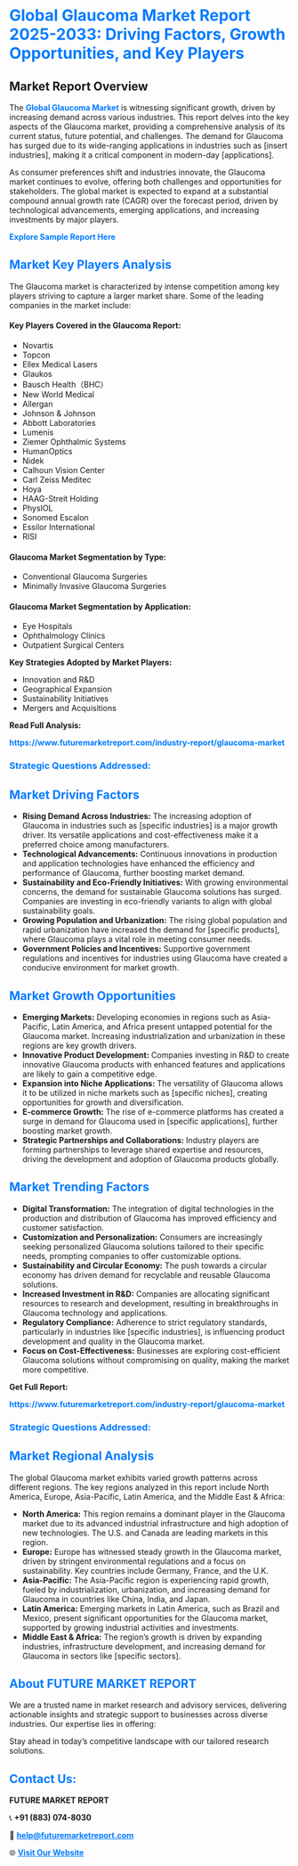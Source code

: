 <h1 style="color: #007BFF;">Global Glaucoma Market Report 2025-2033: Driving Factors, Growth Opportunities, and Key Players</h1>

<section id="overview">
<h2>Market Report Overview</h2>
<p>The <a href="https://www.futuremarketreport.com/industry-report/glaucoma-market" style="color: #007BFF; text-decoration: none;"><strong>Global Glaucoma Market</strong></a> is witnessing significant growth, driven by increasing demand across various industries. This report delves into the key aspects of the Glaucoma market, providing a comprehensive analysis of its current status, future potential, and challenges. The demand for Glaucoma has surged due to its wide-ranging applications in industries such as [insert industries], making it a critical component in modern-day [applications].</p>
<p>As consumer preferences shift and industries innovate, the Glaucoma market continues to evolve, offering both challenges and opportunities for stakeholders. The global market is expected to expand at a substantial compound annual growth rate (CAGR) over the forecast period, driven by technological advancements, emerging applications, and increasing investments by major players.</p>
</section>

<section id="overview">
<p><a href="https://www.futuremarketreport.com/request-sample/reportId=82829" style="color: #007BFF; text-decoration: none;"><strong>Explore Sample Report Here</strong></a></p>
</section>

<section id="key-players">
<h2 style="color: #007BFF;">Market Key Players Analysis</h2>
<p>The Glaucoma market is characterized by intense competition among key players striving to capture a larger market share. Some of the leading companies in the market include:</p>
<h4>Key Players Covered in the Glaucoma Report:</h4>
<ul><li>Novartis</li><li>Topcon</li><li>Ellex Medical Lasers</li><li>Glaukos</li><li>Bausch Health（BHC）</li><li>New World Medical</li><li>Allergan</li><li>Johnson &amp; Johnson</li><li>Abbott Laboratories</li><li>Lumenis</li><li>Ziemer Ophthalmic Systems</li><li>HumanOptics</li><li>Nidek</li><li>Calhoun Vision Center</li><li>Carl Zeiss Meditec</li><li>Hoya</li><li>HAAG-Streit Holding</li><li>PhysIOL</li><li>Sonomed Escalon</li><li>Essilor International</li><li>RISI</li></ul>
<h4>Glaucoma Market Segmentation by Type:</h4>
<ul><li>Conventional Glaucoma Surgeries</li><li>Minimally Invasive Glaucoma Surgeries</li></ul>

<h4>Glaucoma Market Segmentation by Application:</h4>
<ul><li>Eye Hospitals</li><li>Ophthalmology Clinics</li><li>Outpatient Surgical Centers</li></ul>
<p><strong>Key Strategies Adopted by Market Players:</strong></p>
<ul>
<li>Innovation and R&D</li>
<li>Geographical Expansion</li>
<li>Sustainability Initiatives</li>
<li>Mergers and Acquisitions</li>
</ul>
</section>

<section>
<p><strong>Read Full Analysis: </strong></p><a href="https://www.futuremarketreport.com/industry-report/glaucoma-market" style="color: #007BFF; text-decoration: none;"><strong>https://www.futuremarketreport.com/industry-report/glaucoma-market</strong></a>
<h3 style="color: #007BFF;">Strategic Questions Addressed:</h3>
</section>

<section id="driving-factors">
<h2 style="color: #007BFF;">Market Driving Factors</h2>
<ul>
<li><strong>Rising Demand Across Industries:</strong> The increasing adoption of Glaucoma in industries such as [specific industries] is a major growth driver. Its versatile applications and cost-effectiveness make it a preferred choice among manufacturers.</li>
<li><strong>Technological Advancements:</strong> Continuous innovations in production and application technologies have enhanced the efficiency and performance of Glaucoma, further boosting market demand.</li>
<li><strong>Sustainability and Eco-Friendly Initiatives:</strong> With growing environmental concerns, the demand for sustainable Glaucoma solutions has surged. Companies are investing in eco-friendly variants to align with global sustainability goals.</li>
<li><strong>Growing Population and Urbanization:</strong> The rising global population and rapid urbanization have increased the demand for [specific products], where Glaucoma plays a vital role in meeting consumer needs.</li>
<li><strong>Government Policies and Incentives:</strong> Supportive government regulations and incentives for industries using Glaucoma have created a conducive environment for market growth.</li>
</ul>
</section>

<section id="growth-opportunities">
<h2 style="color: #007BFF;">Market Growth Opportunities</h2>
<ul>
<li><strong>Emerging Markets:</strong> Developing economies in regions such as Asia-Pacific, Latin America, and Africa present untapped potential for the Glaucoma market. Increasing industrialization and urbanization in these regions are key growth drivers.</li>
<li><strong>Innovative Product Development:</strong> Companies investing in R&D to create innovative Glaucoma products with enhanced features and applications are likely to gain a competitive edge.</li>
<li><strong>Expansion into Niche Applications:</strong> The versatility of Glaucoma allows it to be utilized in niche markets such as [specific niches], creating opportunities for growth and diversification.</li>
<li><strong>E-commerce Growth:</strong> The rise of e-commerce platforms has created a surge in demand for Glaucoma used in [specific applications], further boosting market growth.</li>
<li><strong>Strategic Partnerships and Collaborations:</strong> Industry players are forming partnerships to leverage shared expertise and resources, driving the development and adoption of Glaucoma products globally.</li>
</ul>
</section>

<section id="trending-factors">
<h2 style="color: #007BFF;">Market Trending Factors</h2>
<ul>
<li><strong>Digital Transformation:</strong> The integration of digital technologies in the production and distribution of Glaucoma has improved efficiency and customer satisfaction.</li>
<li><strong>Customization and Personalization:</strong> Consumers are increasingly seeking personalized Glaucoma solutions tailored to their specific needs, prompting companies to offer customizable options.</li>
<li><strong>Sustainability and Circular Economy:</strong> The push towards a circular economy has driven demand for recyclable and reusable Glaucoma solutions.</li>
<li><strong>Increased Investment in R&D:</strong> Companies are allocating significant resources to research and development, resulting in breakthroughs in Glaucoma technology and applications.</li>
<li><strong>Regulatory Compliance:</strong> Adherence to strict regulatory standards, particularly in industries like [specific industries], is influencing product development and quality in the Glaucoma market.</li>
<li><strong>Focus on Cost-Effectiveness:</strong> Businesses are exploring cost-efficient Glaucoma solutions without compromising on quality, making the market more competitive.</li>
</ul>
</section>

<section>
<p><strong>Get Full Report: </strong></p><a href="https://www.futuremarketreport.com/industry-report/glaucoma-market" style="color: #007BFF; text-decoration: none;"><strong>https://www.futuremarketreport.com/industry-report/glaucoma-market</strong></a>
<h3 style="color: #007BFF;">Strategic Questions Addressed:</h3>
</section>


<section id="regional-analysis">
<h2 style="color: #007BFF;">Market Regional Analysis</h2>
<p>The global Glaucoma market exhibits varied growth patterns across different regions. The key regions analyzed in this report include North America, Europe, Asia-Pacific, Latin America, and the Middle East & Africa:</p>
<ul>
<li><strong>North America:</strong> This region remains a dominant player in the Glaucoma market due to its advanced industrial infrastructure and high adoption of new technologies. The U.S. and Canada are leading markets in this region.</li>
<li><strong>Europe:</strong> Europe has witnessed steady growth in the Glaucoma market, driven by stringent environmental regulations and a focus on sustainability. Key countries include Germany, France, and the U.K.</li>
<li><strong>Asia-Pacific:</strong> The Asia-Pacific region is experiencing rapid growth, fueled by industrialization, urbanization, and increasing demand for Glaucoma in countries like China, India, and Japan.</li>
<li><strong>Latin America:</strong> Emerging markets in Latin America, such as Brazil and Mexico, present significant opportunities for the Glaucoma market, supported by growing industrial activities and investments.</li>
<li><strong>Middle East & Africa:</strong> The region’s growth is driven by expanding industries, infrastructure development, and increasing demand for Glaucoma in sectors like [specific sectors].</li>
</ul>
</section>

<footer>
<h2 style="color: #007BFF;">About FUTURE MARKET REPORT</h2>
<p>We are a trusted name in market research and advisory services, delivering actionable insights and strategic support to businesses across diverse industries. Our expertise lies in offering:</p>

<p>Stay ahead in today’s competitive landscape with our tailored research solutions.</p>

<h2 style="color: #007BFF;">Contact Us:</h2>
<p><strong>FUTURE MARKET REPORT</strong></p>
<p>📞 <strong>+91 (883) 074-8030</strong></p>
<p>📧 <strong><a href="mailto:help@futuremarketreport.com" style="color: #007BFF;">help@futuremarketreport.com</a></strong></p>
<p>🌐 <strong><a href="https://www.futuremarketreport.com/" style="color: #007BFF;">Visit Our Website</a></strong></p>
</footer>
